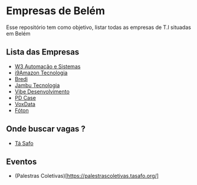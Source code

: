 # Empresas de Belém
Esse repositório tem como objetivo, listar todas as empresas de T.I situadas em Belém

## Lista das Empresas

* [W3 Automação e Sistemas](http://w3as.com.br/)
* [i9Amazon Tecnologia](http://i9amazon.com.br)
* [Bredi](http://www.bredi.com.br/v3/)
* [Jambu Tecnologia](http://www.jambu.com.br/xss/)
* [Vibe Desenvolvimento](http://www.vibedesenv.com/)
* [PD Case](http://www.pdcase.com/site/)
* [VoxData](https://www.voxdatati.com.br/)
* [Fóton](http://www.foton.la/index.php/belem-pa)


## Onde buscar vagas ? 

* [Tá Safo](https://trampos.tasafo.org/)


## Eventos 

* (Palestras Coletivas)[https://palestrascoletivas.tasafo.org/]
